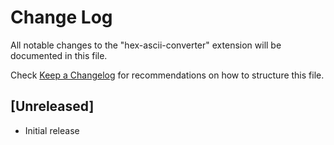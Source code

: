 # Change Log

All notable changes to the "hex-ascii-converter" extension will be documented in this file.

Check [Keep a Changelog](http://keepachangelog.com/) for recommendations on how to structure this file.

## [Unreleased]

- Initial release